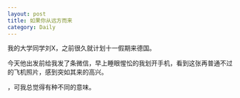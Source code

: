 ```yaml
---
layout: post
title: 如果你从远方而来
category: Daily
---
```


我的大学同学刘X，之前很久就计划十一假期来德国。  

今天他出发前给我发了条微信，早上睡眼惺忪的我划开手机，看到这张再普通不过的飞机照片，感到突如其来的高兴。  

，可我总觉得有种不同的意味。

